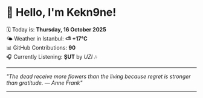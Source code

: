 # 👋 Hello, I'm Kekn9ne!

🗓️ Today is: **Thursday, 16 October 2025**  
🌤️ Weather in Istanbul: **⛅️  +17°C**  
📊 GitHub Contributions: **90**  
🎧 Currently Listening: **ŞUT** by *UZI* 🎶

---

_"The dead receive more flowers than the living because regret is stronger than gratitude. — *Anne Frank*"_

---
